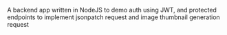 A backend app written in NodeJS to demo auth using JWT, and protected endpoints to implement jsonpatch request and image thumbnail generation request
